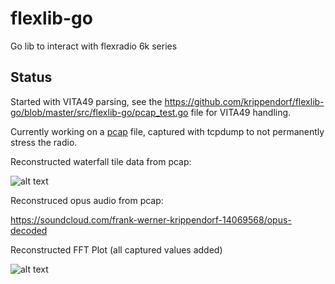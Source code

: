 # flexlib-go
Go lib to interact with flexradio 6k series

## Status
Started with VITA49 parsing, see the https://github.com/krippendorf/flexlib-go/blob/master/src/flexlib-go/pcap_test.go file for VITA49 handling. 

Currently working on a [pcap](https://github.com/krippendorf/flexlib-go/tree/master/test_input) file, captured with tcpdump to not permanently stress the radio.

Reconstructed waterfall tile data from pcap:

![alt text](https://github.com/krippendorf/flexlib-go/raw/master/test_output/waterfall.png "waterfall from pcap")

Reconstruced opus audio from pcap: 

https://soundcloud.com/frank-werner-krippendorf-14069568/opus-decoded

Reconstructed FFT Plot (all captured values added)

![alt text](https://github.com/krippendorf/flexlib-go/raw/master/test_output/fft.png "fft from pcap")
